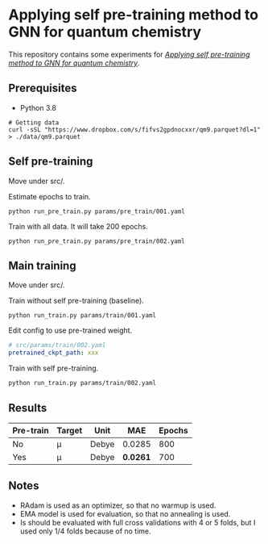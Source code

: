 # Applying self pre-training method to GNN for quantum chemistry

This repository contains some experiments for [*Applying self pre-training method to GNN for quantum chemistry*](https://medium.com/p/7933e4e40a6).

## Prerequisites

* Python 3.8

```
# Getting data
curl -sSL "https://www.dropbox.com/s/fifvs2gpdnocxxr/qm9.parquet?dl=1" > ./data/qm9.parquet
```

## Self pre-training

Move under src/.

Estimate epochs to train.
```
python run_pre_train.py params/pre_train/001.yaml
```

Train with all data. It will take 200 epochs.
```
python run_pre_train.py params/pre_train/002.yaml
```

## Main training

Move under src/.

Train without self pre-training (baseline).
```
python run_train.py params/train/001.yaml
```

Edit config to use pre-trained weight.
```yaml
# src/params/train/002.yaml
pretrained_ckpt_path: xxx
```

Train with self pre-training.
```
python run_train.py params/train/002.yaml
```

## Results

|Pre-train|Target|Unit|MAE|Epochs|
|---|---|---|---|---|
|No| μ | Debye |0.0285|800|
|Yes| μ | Debye | **0.0261**|700|

## Notes

* RAdam is used as an optimizer, so that no warmup is used.
* EMA model is used for evaluation, so that no annealing is used.
* Is should be evaluated with full cross validations with 4 or 5 folds, but I used only 1/4 folds because of no time.

